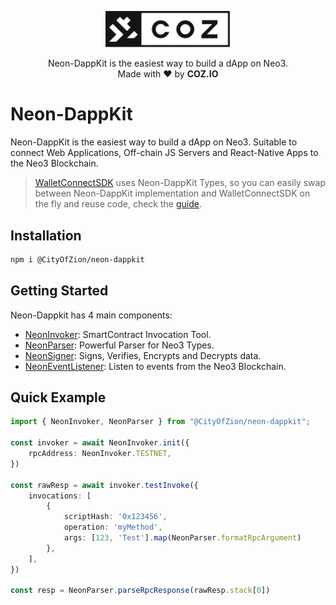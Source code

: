 <p align="center">
  <img
    src="/.github/resources/images/coz.png"
    width="200px;">
</p>

<p align="center">
  Neon-DappKit is the easiest way to build a dApp on Neo3.
  <br/> Made with ❤ by <b>COZ.IO</b>
</p>

# Neon-DappKit

Neon-DappKit is the easiest way to build a dApp on Neo3. Suitable to connect Web Applications, Off-chain JS Servers and 
React-Native Apps to the Neo3 Blockchain.

> [WalletConnectSDK](https://github.com/CityOfZion/wallet-connect-sdk) uses Neon-DappKit Types, so  you can easily swap
between Neon-DappKit implementation and WalletConnectSDK on the fly and reuse code, check the
[guide](/packages/neon-dappkit/WALLET-CONNECT.md).

## Installation
```sh
npm i @CityOfZion/neon-dappkit
```

## Getting Started

Neon-Dappkit has 4 main components:
- [NeonInvoker](/packages/neon-dappkit/NEON-INVOKER.md): SmartContract Invocation Tool.
- [NeonParser](/packages/neon-dappkit/NEON-PARSER.md): Powerful Parser for Neo3 Types.
- [NeonSigner](/packages/neon-dappkit/NEON-SIGNER.md): Signs, Verifies, Encrypts and Decrypts data.
- [NeonEventListener](/packages/neon-dappkit/NEON-EVENT-LISTENER.md): Listen to events from the Neo3 Blockchain.


## Quick Example

```ts
import { NeonInvoker, NeonParser } from "@CityOfZion/neon-dappkit";

const invoker = await NeonInvoker.init({
    rpcAddress: NeonInvoker.TESTNET,
})

const rawResp = await invoker.testInvoke({
    invocations: [
        {
            scriptHash: '0x123456',
            operation: 'myMethod',
            args: [123, 'Test'].map(NeonParser.formatRpcArgument)
        },
    ],
})

const resp = NeonParser.parseRpcResponse(rawResp.stack[0])
```

